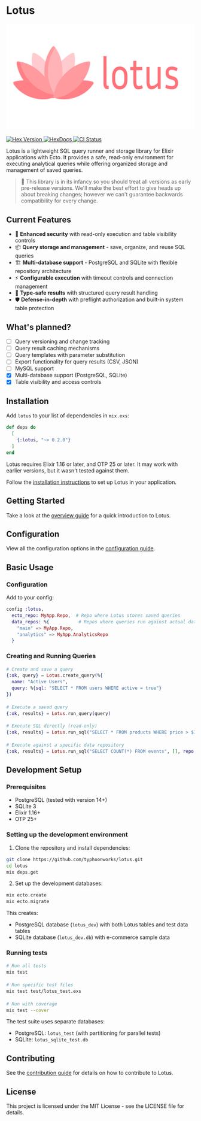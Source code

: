 # Lotus

![Lotus](https://raw.githubusercontent.com/typhoonworks/lotus/main/media/banner.png)

<p>
  <a href="https://hex.pm/packages/lotus">
    <img alt="Hex Version" src="https://img.shields.io/hexpm/v/lotus.svg">
  </a>
  <a href="https://hexdocs.pm/lotus">
    <img src="https://img.shields.io/badge/docs-hexdocs-blue" alt="HexDocs">
  </a>
  <a href="https://github.com/typhoonworks/lotus/actions">
    <img alt="CI Status" src="https://github.com/typhoonworks/lotus/workflows/ci/badge.svg">
  </a>
</p>

Lotus is a lightweight SQL query runner and storage library for Elixir applications with Ecto. It provides a safe, read-only environment for executing analytical queries while offering organized storage and management of saved queries.

>🚧 This library is in its infancy so you should treat all versions as early pre-release versions. We'll make the best effort to give heads up about breaking changes; however we can't guarantee backwards compatibility for every change.

## Current Features
- 🔐 **Enhanced security** with read-only execution and table visibility controls
- 📦 **Query storage and management** - save, organize, and reuse SQL queries
- 🏗️ **Multi-database support** - PostgreSQL and SQLite with flexible repository architecture
- ⚡ **Configurable execution** with timeout controls and connection management
- 🎯 **Type-safe results** with structured query result handling
- 🛡️ **Defense-in-depth** with preflight authorization and built-in system table protection

## What's planned?
- [ ] Query versioning and change tracking
- [ ] Query result caching mechanisms
- [ ] Query templates with parameter substitution
- [ ] Export functionality for query results (CSV, JSON)
- [ ] MySQL support
- [x] Multi-database support (PostgreSQL, SQLite)
- [x] Table visibility and access controls

## Installation
Add `lotus` to your list of dependencies in `mix.exs`:

```elixir
def deps do
  [
    {:lotus, "~> 0.2.0"}
  ]
end
```

Lotus requires Elixir 1.16 or later, and OTP 25 or later. It may work with earlier versions, but it wasn't tested against them.

Follow the [installation instructions](guides/installation.md) to set up Lotus in your application.

## Getting Started
Take a look at the [overview guide](guides/overview.md) for a quick introduction to Lotus.

## Configuration
View all the configuration options in the [configuration guide](guides/configuration.md).

## Basic Usage

### Configuration
Add to your config:

```elixir
config :lotus,
  ecto_repo: MyApp.Repo,  # Repo where Lotus stores saved queries
  data_repos: %{           # Repos where queries run against actual data
    "main" => MyApp.Repo,
    "analytics" => MyApp.AnalyticsRepo
  }
```

### Creating and Running Queries

```elixir
# Create and save a query
{:ok, query} = Lotus.create_query(%{
  name: "Active Users",
  query: %{sql: "SELECT * FROM users WHERE active = true"}
})

# Execute a saved query
{:ok, results} = Lotus.run_query(query)

# Execute SQL directly (read-only)
{:ok, results} = Lotus.run_sql("SELECT * FROM products WHERE price > $1", [100])

# Execute against a specific data repository
{:ok, results} = Lotus.run_sql("SELECT COUNT(*) FROM events", [], repo: "analytics")
```

## Development Setup

### Prerequisites
- PostgreSQL (tested with version 14+)
- SQLite 3
- Elixir 1.16+
- OTP 25+

### Setting up the development environment

1. Clone the repository and install dependencies:
```bash
git clone https://github.com/typhoonworks/lotus.git
cd lotus
mix deps.get
```

2. Set up the development databases:
```bash
mix ecto.create
mix ecto.migrate
```

This creates:
- PostgreSQL database (`lotus_dev`) with both Lotus tables and test data tables
- SQLite database (`lotus_dev.db`) with e-commerce sample data

### Running tests

```bash
# Run all tests
mix test

# Run specific test files
mix test test/lotus_test.exs

# Run with coverage
mix test --cover
```

The test suite uses separate databases:
- PostgreSQL: `lotus_test` (with partitioning for parallel tests)
- SQLite: `lotus_sqlite_test.db`

## Contributing
See the [contribution guide](guides/contributing.md) for details on how to contribute to Lotus.

## License
This project is licensed under the MIT License - see the LICENSE file for details.
